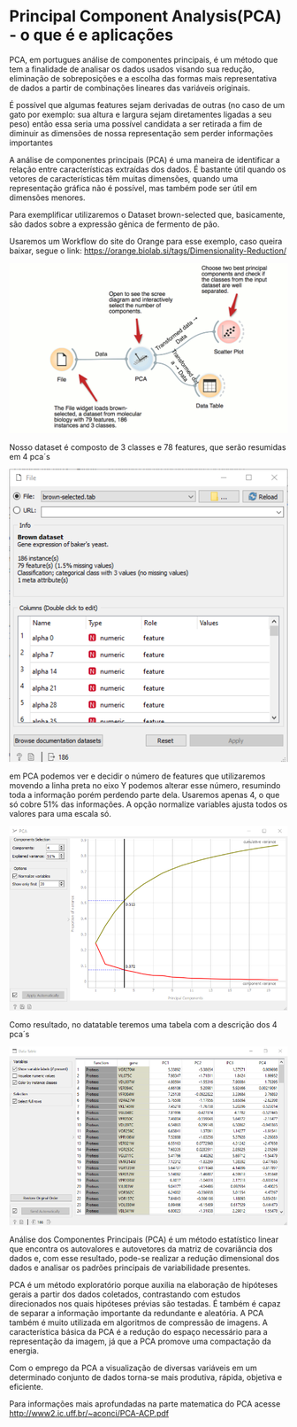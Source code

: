# Principal Component Analysis(PCA) - o que é e aplicações

PCA, em portugues análise de componentes principais, é um método que tem a finalidade de analisar os dados usados visando sua redução, eliminação de sobreposições e a escolha das formas mais representativa de dados a partir de combinações lineares das variáveis originais.

É possível que algumas features sejam derivadas de outras (no caso de um gato por exemplo: sua altura e largura sejam diretamentes ligadas a seu peso) então essa seria uma possível candidata a ser retirada a fim de diminuir as dimensões de nossa representação sem perder informações importantes

A análise de componentes principais (PCA) é uma maneira de identificar a
relação entre características extraídas dos dados. É bastante útil quando os vetores de
características têm muitas dimensões, quando uma representação gráfica não é possível,
mas também pode ser útil em dimensões menores.

Para exemplificar utilizaremos o Dataset brown-selected que, basicamente, são dados sobre a expressão gênica de fermento de pão.

Usaremos um Workflow do site do Orange para esse exemplo, caso queira baixar, segue o link: https://orange.biolab.si/tags/Dimensionality-Reduction/

<img src="imgs/workflow.png" width="600">

Nosso dataset é composto de 3 classes e 78 features, que serão resumidas em 4 pca´s

<img src="imgs/data.png" width="600">

em PCA podemos ver e decidir o número de features que utilizaremos
movendo a linha preta no eixo Y podemos alterar esse número, resumindo toda a informação porém perdendo parte dela. Usaremos apenas 4, o que só cobre 51% das informações.
A opção normalize variables ajusta todos os valores para uma escala só.

<img src="imgs/pca.png" width="600">

Como resultado, no datatable teremos uma tabela com a descrição dos 4 pca´s

<img src="imgs/4pca.png" width="600">

Análise dos Componentes Principais (PCA) é um método estatístico linear que
encontra os autovalores e autovetores da matriz de covariância dos dados e, com esse
resultado, pode-se realizar a redução dimensional dos dados e analisar os padrões
principais de variabilidade presentes.

PCA é um método exploratório porque auxilia na elaboração de hipóteses gerais
a partir dos dados coletados, contrastando com estudos direcionados nos quais hipóteses
prévias são testadas. É também é capaz de separar a informação importante da
redundante e aleatória.
A PCA também é muito utilizada em algoritmos de compressão de imagens.
A característica básica da PCA é a redução do espaço necessário para a representação da
imagem, já que a PCA promove uma compactação da energia.

Com o emprego da PCA a visualização de diversas variáveis em um
determinado conjunto de dados torna-se mais produtiva, rápida, objetiva e eficiente.

Para informações mais aprofundadas na parte matematica do PCA acesse
http://www2.ic.uff.br/~aconci/PCA-ACP.pdf


